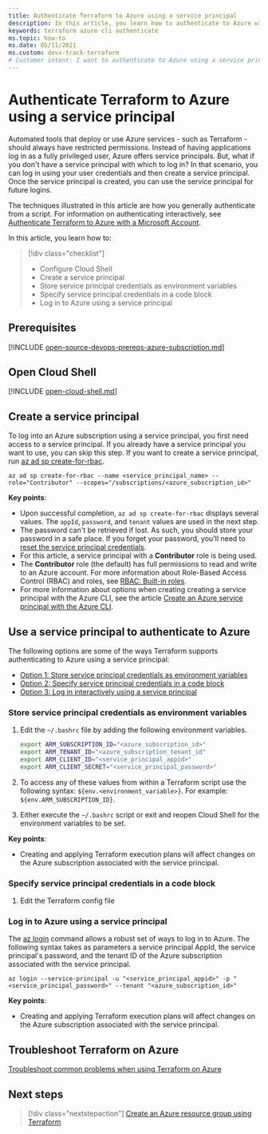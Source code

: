 ```yaml
---
title: Authenticate Terraform to Azure using a service principal
description: In this article, you learn how to authenticate to Azure with a Service Principal
keywords: terraform azure cli authenticate
ms.topic: how-to
ms.date: 05/11/2021
ms.custom: devx-track-terraform
# Customer intent: I want to authenticate to Azure using a service principal.
---
```


# Authenticate Terraform to Azure using a service principal

Automated tools that deploy or use Azure services - such as Terraform - should always have restricted permissions. Instead of having applications log in as a fully privileged user, Azure offers service principals. But, what if you don't have a service principal with which to log in? In that scenario, you can log in using your user credentials and then create a service principal. Once the service principal is created, you can use the service principal for future logins.

The techniques illustrated in this article are how you generally authenticate from a script. For information on authenticating interactively, see [Authenticate Terraform to Azure with a Microsoft Account](authenticate-interactive.md).

In this article, you learn how to:
> [!div class="checklist"]
> * Configure Cloud Shell
> * Create a service principal
> * Store service principal credentials as environment variables
> * Specify service principal credentials in a code block
> * Log in to Azure using a service principal

## Prerequisites

[!INCLUDE [open-source-devops-prereqs-azure-subscription.md](../includes/open-source-devops-prereqs-azure-subscription.md)]

## Open Cloud Shell

[!INCLUDE [open-cloud-shell.md](../includes/open-cloud-shell.md)]

## Create a service principal

To log into an Azure subscription using a service principal, you first need access to a service principal. If you already have a service principal you want to use, you can skip this step. If you want to create a service principal, run [az ad sp create-for-rbac](/cli/azure/ad/sp?#az_ad_sp_create_for_rbac).
    
```azurecli
az ad sp create-for-rbac --name <service_principal_name> --role="Contributor" --scopes="/subscriptions/<azure_subscription_id>"
```

**Key points**:

- Upon successful completion, `az ad sp create-for-rbac` displays several values. The `appId`, `password`, and `tenant` values are used in the next step.
- The password can't be retrieved if lost. As such, you should store your password in a safe place. If you forget your password, you'll need to [reset the service principal credentials](/cli/azure/create-an-azure-service-principal-azure-cli#reset-credentials).
- For this article, a service principal with a **Contributor** role is being used.
- The **Contributor** role (the default) has full permissions to read and write to an Azure account. For more information about Role-Based Access Control (RBAC) and roles, see [RBAC: Built-in roles](/azure/active-directory/role-based-access-built-in-roles).
- For more information about options when creating creating a service principal with the Azure CLI, see the article [Create an Azure service principal with the Azure CLI](/cli/azure/create-an-azure-service-principal-azure-cli?). 

## Use a service principal to authenticate to Azure

The following options are some of the ways Terraform supports authenticating to Azure using a service principal:

- [Option 1: Store service principal credentials as environment variables](#store-service-principal-credentials-as-environment-variables)
- [Option 2: Specify service principal credentials in a code block](#specify-service-principal-credentials-in-a-code-block)
- [Option 3: Log in interactively using a service principal](#log-in-to-azure-using-a-service-principal)

### Store service principal credentials as environment variables

1. Edit the `~/.bashrc` file by adding the following environment variables.

    ```bash
    export ARM_SUBSCRIPTION_ID="<azure_subscription_id>"
    export ARM_TENANT_ID="<azure_subscription_tenant_id"
    export ARM_CLIENT_ID="<service_principal_appid>"
    export ARM_CLIENT_SECRET="<service_principal_password>"
    ```

1. To access any of these values from within a Terraform script use the following syntax: `${env.<environment_variable>}`. For example: `${env.ARM_SUBSCRIPTION_ID}`.

1. Either execute the `~/.bashrc` script or exit and reopen Cloud Shell for the environment variables to be set.

**Key points**:

- Creating and applying Terraform execution plans will affect changes on the Azure subscription associated with the service principal.

### Specify service principal credentials in a code block

1. Edit the Terraform config file 


### Log in to Azure using a service principal

The [az login](/cli/azure/reference-index#az_login) command allows a robust set of ways to log in to Azure. The following syntax takes as parameters a service principal AppId, the service principal's password, and the tenant ID of the Azure subscription associated with the service principal.

```azurecli
az login --service-principal -u "<service_principal_appid>" -p "<service_principal_password>" --tenant "<azure_subscription_id>"
```

**Key points**:

- Creating and applying Terraform execution plans will affect changes on the Azure subscription associated with the service principal.

## Troubleshoot Terraform on Azure

[Troubleshoot common problems when using Terraform on Azure](troubleshoot.md)

## Next steps

> [!div class="nextstepaction"]
> [Create an Azure resource group using Terraform](create-resource-group.md)